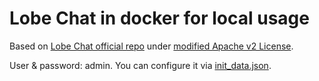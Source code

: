 # Lobe Chat in docker for local usage

Based on [Lobe Chat official repo](https://github.com/lobehub/lobe-chat/blob/main/docker-compose/local/) under [modified Apache v2 License](https://github.com/lobehub/lobe-chat/blob/main/LICENSE).

User & password: admin. You can configure it via [init_data.json](https://github.com/Friz-zy/lobe-chat-in-docker/blob/main/init_data.json#L622).
